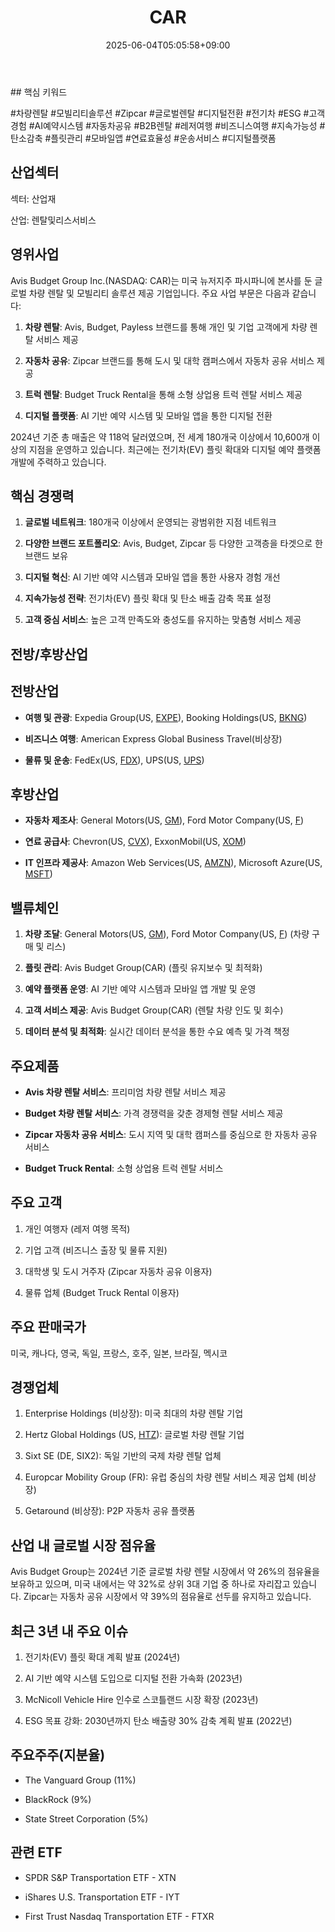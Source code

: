 ﻿---
title: "CAR"
date: 2025-06-04T05:05:58+09:00
lastmod: 2025-06-04T05:05:58+09:00
type: docs
sidebar:
  open: true
weight: 170
---
<div style="display:none">
  <meta property="article:published_time" content="2025-06-03T20:05:58Z" />
  <meta property="article:modified_time" content="2025-06-03T20:05:58Z" />
</div>
## 핵심 키워드

#차량렌탈 #모빌리티솔루션 #Zipcar #글로벌렌탈 #디지털전환 #전기차 #ESG #고객경험 #AI예약시스템 #자동차공유 #B2B렌탈 #레저여행 #비즈니스여행 #지속가능성 #탄소감축 #플릿관리 #모바일앱 #연료효율성 #운송서비스 #디지털플랫폼 

## 산업섹터

섹터: 산업재

산업: 렌탈및리스서비스

## 영위사업

Avis Budget Group Inc.(NASDAQ: CAR)는 미국 뉴저지주 파시파니에 본사를 둔 글로벌 차량 렌탈 및 모빌리티 솔루션 제공 기업입니다. 주요 사업 부문은 다음과 같습니다:

1. **차량 렌탈**: Avis, Budget, Payless 브랜드를 통해 개인 및 기업 고객에게 차량 렌탈 서비스 제공
    
2. **자동차 공유**: Zipcar 브랜드를 통해 도시 및 대학 캠퍼스에서 자동차 공유 서비스 제공
    
3. **트럭 렌탈**: Budget Truck Rental을 통해 소형 상업용 트럭 렌탈 서비스 제공
    
4. **디지털 플랫폼**: AI 기반 예약 시스템 및 모바일 앱을 통한 디지털 전환

2024년 기준 총 매출은 약 118억 달러였으며, 전 세계 180개국 이상에서 10,600개 이상의 지점을 운영하고 있습니다. 최근에는 전기차(EV) 플릿 확대와 디지털 예약 플랫폼 개발에 주력하고 있습니다.

## 핵심 경쟁력

1. **글로벌 네트워크**: 180개국 이상에서 운영되는 광범위한 지점 네트워크
    
2. **다양한 브랜드 포트폴리오**: Avis, Budget, Zipcar 등 다양한 고객층을 타겟으로 한 브랜드 보유
    
3. **디지털 혁신**: AI 기반 예약 시스템과 모바일 앱을 통한 사용자 경험 개선
    
4. **지속가능성 전략**: 전기차(EV) 플릿 확대 및 탄소 배출 감축 목표 설정
    
5. **고객 중심 서비스**: 높은 고객 만족도와 충성도를 유지하는 맞춤형 서비스 제공

## 전방/후방산업

## 전방산업

- **여행 및 관광**: Expedia Group(US, [EXPE](/company-analysis/expe/)), Booking Holdings(US, [BKNG](/company-analysis/bkng/))
    
- **비즈니스 여행**: American Express Global Business Travel(비상장)
    
- **물류 및 운송**: FedEx(US, [FDX](/company-analysis/fdx/)), UPS(US, [UPS](/company-analysis/ups/))

## 후방산업

- **자동차 제조사**: General Motors(US, [GM](/company-analysis/gm/)), Ford Motor Company(US, [F](/company-analysis/f/))
    
- **연료 공급사**: Chevron(US, [CVX](/company-analysis/cvx/)), ExxonMobil(US, [XOM](/company-analysis/xom/))
    
- **IT 인프라 제공사**: Amazon Web Services(US, [AMZN](/company-analysis/amzn/)), Microsoft Azure(US, [MSFT](/company-analysis/msft/))

## 밸류체인

1. **차량 조달**: General Motors(US, [GM](/company-analysis/gm/)), Ford Motor Company(US, [F](/company-analysis/f/)) (차량 구매 및 리스)
    
2. **플릿 관리**: Avis Budget Group(CAR) (플릿 유지보수 및 최적화)
    
3. **예약 플랫폼 운영**: AI 기반 예약 시스템과 모바일 앱 개발 및 운영
    
4. **고객 서비스 제공**: Avis Budget Group(CAR) (렌탈 차량 인도 및 회수)
    
5. **데이터 분석 및 최적화**: 실시간 데이터 분석을 통한 수요 예측 및 가격 책정

## 주요제품

- **Avis 차량 렌탈 서비스**: 프리미엄 차량 렌탈 서비스 제공
    
- **Budget 차량 렌탈 서비스**: 가격 경쟁력을 갖춘 경제형 렌탈 서비스 제공
    
- **Zipcar 자동차 공유 서비스**: 도시 지역 및 대학 캠퍼스를 중심으로 한 자동차 공유 서비스
    
- **Budget Truck Rental**: 소형 상업용 트럭 렌탈 서비스

## 주요 고객

1. 개인 여행자 (레저 여행 목적)
    
2. 기업 고객 (비즈니스 출장 및 물류 지원)
    
3. 대학생 및 도시 거주자 (Zipcar 자동차 공유 이용자)
    
4. 물류 업체 (Budget Truck Rental 이용자)

## 주요 판매국가

미국, 캐나다, 영국, 독일, 프랑스, 호주, 일본, 브라질, 멕시코

## 경쟁업체

1. Enterprise Holdings (비상장): 미국 최대의 차량 렌탈 기업
    
2. Hertz Global Holdings (US, [HTZ](/company-analysis/htz/)): 글로벌 차량 렌탈 기업
    
3. Sixt SE (DE, SIX2): 독일 기반의 국제 차량 렌탈 업체
    
4. Europcar Mobility Group (FR): 유럽 중심의 차량 렌탈 서비스 제공 업체 (비상장)
    
5. Getaround (비상장): P2P 자동차 공유 플랫폼

## 산업 내 글로벌 시장 점유율

Avis Budget Group는 2024년 기준 글로벌 차량 렌탈 시장에서 약 26%의 점유율을 보유하고 있으며, 미국 내에서는 약 32%로 상위 3대 기업 중 하나로 자리잡고 있습니다. Zipcar는 자동차 공유 시장에서 약 39%의 점유율로 선두를 유지하고 있습니다.

## 최근 3년 내 주요 이슈

1. 전기차(EV) 플릿 확대 계획 발표 (2024년)
    
2. AI 기반 예약 시스템 도입으로 디지털 전환 가속화 (2023년)
    
3. McNicoll Vehicle Hire 인수로 스코틀랜드 시장 확장 (2023년)
    
4. ESG 목표 강화: 2030년까지 탄소 배출량 30% 감축 계획 발표 (2022년)

## 주요주주(지분율)

- The Vanguard Group (11%)
    
- BlackRock (9%)
    
- State Street Corporation (5%)

## 관련 ETF

- SPDR S&P Transportation ETF - XTN
    
- iShares U.S. Transportation ETF - IYT
    
- First Trust Nasdaq Transportation ETF - FTXR
